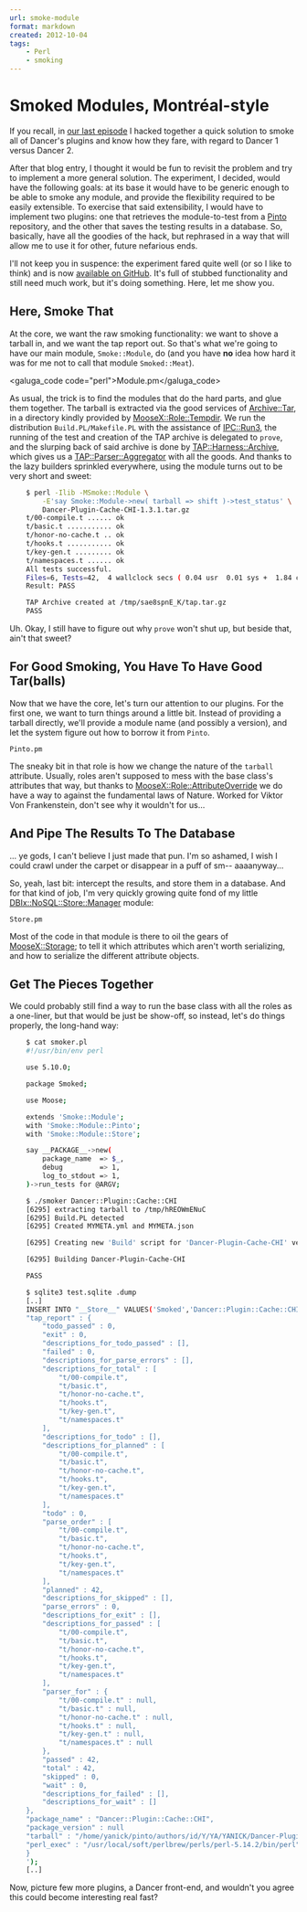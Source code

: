 ```yaml
---
url: smoke-module
format: markdown
created: 2012-10-04
tags:
    - Perl
    - smoking
---
```


# Smoked Modules, Montréal-style

If you recall, in [our last
episode](http://babyl.dyndns.org/techblog/entry/test-dancer-plugins) 
I hacked together a quick solution to smoke all of Dancer's plugins and know
how they fare, with regard to Dancer 1 versus Dancer 2.  

After that blog
entry, I thought it would be fun to revisit the problem and try to implement a
more general solution. The experiment, I
decided, would have the following goals: at its base it would have to be
generic enough to be able to smoke any module, and provide the flexibility
required to be easily extensible. To exercise that said extensibility, I would
have to implement two plugins: one that retrieves the module-to-test from a
[Pinto](cpan) repository, and the other that saves the testing results in
a database.  So, basically, have all the goodies of the hack, but rephrased in
a way that will allow me to use it for other, future nefarious ends.

I'll not keep you in suspence: the experiment fared quite well (or so I like
to think) and is now [available on
GitHub](https://github.com/yanick/Smoke-Module). It's full of stubbed
functionality and still need much work, but it's doing something. Here, let me
show you.

## Here, Smoke That

At the core, we want the raw smoking functionality: we want to shove a tarball
in, and we want the tap report out. So that's what we're going to have our
main module, `Smoke::Module`, do (and you have **no** idea how hard it was for
me not to call that module `Smoked::Meat`).

<galuga_code code="perl">Module.pm</galuga_code>

As usual, the trick is to find the modules that do the hard parts, and glue
them together.  The tarball is extracted via the good services of
[Archive::Tar](cpan), in a directory kindly provided by
[MooseX::Role::Tempdir](cpan). We run the distribution
`Build.PL/Makefile.PL` with the assistance of [IPC::Run3](cpan), the 
running of the test and creation of the TAP archive is delegated to 
`prove`, and the slurping back of said archive is done by 
[TAP::Harness::Archive](cpan), which gives us a
[TAP::Parser::Aggregator](cpan) with all the goods. And thanks
to the lazy builders sprinkled everywhere, using the module turns out to be
very short and sweet:

```bash
    $ perl -Ilib -MSmoke::Module \
        -E'say Smoke::Module->new( tarball => shift )->test_status' \
        Dancer-Plugin-Cache-CHI-1.3.1.tar.gz 
    t/00-compile.t ...... ok   
    t/basic.t ........... ok     
    t/honor-no-cache.t .. ok   
    t/hooks.t ........... ok   
    t/key-gen.t ......... ok   
    t/namespaces.t ...... ok   
    All tests successful.
    Files=6, Tests=42,  4 wallclock secs ( 0.04 usr  0.01 sys +  1.84 cusr  0.17 csys =  2.06 CPU)
    Result: PASS

    TAP Archive created at /tmp/sae8spnE_K/tap.tar.gz
    PASS
```

Uh. Okay, I still have to figure out why `prove` won't shut up, but beside
that, ain't that sweet?

## For Good Smoking, You Have To Have Good Tar(balls)

Now that we have the core, let's turn our attention to our plugins. For the
first one, we want to turn things around a little bit. Instead of providing
a tarball directly, we'll provide a module name (and possibly a version), and
let the system figure out how to borrow it from `Pinto`.

``Pinto.pm``

The sneaky bit in that role is how we change the nature of the `tarball`
attribute. Usually, roles aren't supposed to mess with the base class's
attributes that way, but thanks to
[MooseX::Role::AttributeOverride](cpan) we do have a way to against the
fundamental laws of Nature. Worked for Viktor Von Frankenstein, don't see why
it wouldn't for us...

## And Pipe The Results To The Database

... ye gods, I can't believe I just made that pun. I'm so ashamed, I wish I
could crawl under the carpet or disappear in a puff of sm-- aaaanyway...

So, yeah, last bit: intercept the results, and store them in a database. And
for that kind of job, I'm
very quickly growing quite fond of my little [DBIx::NoSQL::Store::Manager](cpan)
module:

``Store.pm``

Most of the code in that module is there to oil the gears of
[MooseX::Storage](cpan); to tell it which attributes which aren't worth
serializing, and how to serialize the different attribute objects.

## Get The Pieces Together

We could probably still find a way to run the base class with all the roles as
a one-liner, but that would be just be show-off, so instead, let's do things
properly, the long-hand way:

```bash
    $ cat smoker.pl
    #!/usr/bin/env perl

    use 5.10.0;

    package Smoked;

    use Moose;

    extends 'Smoke::Module';
    with 'Smoke::Module::Pinto';
    with 'Smoke::Module::Store';

    say __PACKAGE__->new( 
        package_name  => $_,
        debug         => 1,
        log_to_stdout => 1,
    )->run_tests for @ARGV;

    $ ./smoker Dancer::Plugin::Cache::CHI
    [6295] extracting tarball to /tmp/hREOWmENuC
    [6295] Build.PL detected
    [6295] Created MYMETA.yml and MYMETA.json

    [6295] Creating new 'Build' script for 'Dancer-Plugin-Cache-CHI' version '1.3.1'

    [6295] Building Dancer-Plugin-Cache-CHI

    PASS

    $ sqlite3 test.sqlite .dump
    [..]
    INSERT INTO "__Store__" VALUES('Smoked','Dancer::Plugin::Cache::CHI : v1.3.1 : Thu Oct  4 21:32:32 2012','{
    "tap_report" : {
        "todo_passed" : 0,
        "exit" : 0,
        "descriptions_for_todo_passed" : [],
        "failed" : 0,
        "descriptions_for_parse_errors" : [],
        "descriptions_for_total" : [
            "t/00-compile.t",
            "t/basic.t",
            "t/honor-no-cache.t",
            "t/hooks.t",
            "t/key-gen.t",
            "t/namespaces.t"
        ],
        "descriptions_for_todo" : [],
        "descriptions_for_planned" : [
            "t/00-compile.t",
            "t/basic.t",
            "t/honor-no-cache.t",
            "t/hooks.t",
            "t/key-gen.t",
            "t/namespaces.t"
        ],
        "todo" : 0,
        "parse_order" : [
            "t/00-compile.t",
            "t/basic.t",
            "t/honor-no-cache.t",
            "t/hooks.t",
            "t/key-gen.t",
            "t/namespaces.t"
        ],
        "planned" : 42,
        "descriptions_for_skipped" : [],
        "parse_errors" : 0,
        "descriptions_for_exit" : [],
        "descriptions_for_passed" : [
            "t/00-compile.t",
            "t/basic.t",
            "t/honor-no-cache.t",
            "t/hooks.t",
            "t/key-gen.t",
            "t/namespaces.t"
        ],
        "parser_for" : {
            "t/00-compile.t" : null,
            "t/basic.t" : null,
            "t/honor-no-cache.t" : null,
            "t/hooks.t" : null,
            "t/key-gen.t" : null,
            "t/namespaces.t" : null
        },
        "passed" : 42,
        "total" : 42,
        "skipped" : 0,
        "wait" : 0,
        "descriptions_for_failed" : [],
        "descriptions_for_wait" : []
    },
    "package_name" : "Dancer::Plugin::Cache::CHI",
    "package_version" : null
    "tarball" : "/home/yanick/pinto/authors/id/Y/YA/YANICK/Dancer-Plugin-Cache-CHI-1.3.1.tar.gz",
    "perl_exec" : "/usr/local/soft/perlbrew/perls/perl-5.14.2/bin/perl",
    }
    ');
    [..]
```

Now, picture few more plugins, a Dancer front-end, and wouldn't you agree this
could become interesting real fast?


